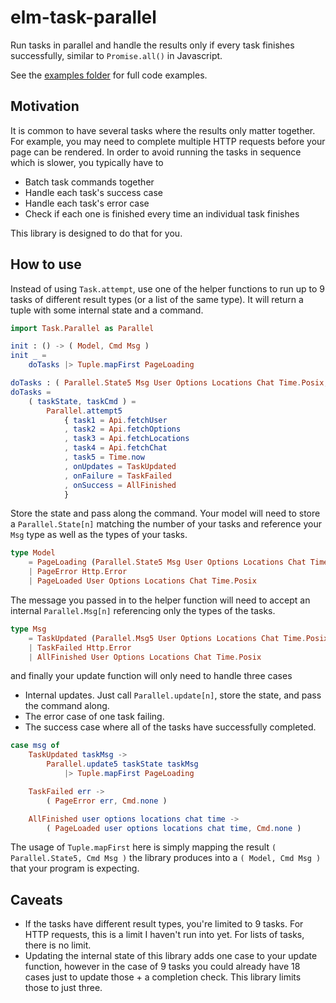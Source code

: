 # elm-task-parallel

Run tasks in parallel and handle the results only if every task finishes
successfully, similar to `Promise.all()` in Javascript.

See the [examples folder](https://github.com/0ui/elm-task-parallel/tree/master/examples) for
full code examples.

## Motivation

It is common to have several tasks where the results only matter together. For
example, you may need to complete multiple HTTP requests before your page can be
rendered. In order to avoid running the tasks in sequence which is slower, you
typically have to

- Batch task commands together
- Handle each task's success case
- Handle each task's error case
- Check if each one is finished every time an individual task finishes

This library is designed to do that for you.

## How to use

Instead of using `Task.attempt`, use one of the helper functions to run up to 9
tasks of different result types (or a list of the same type). It will return a
tuple with some internal state and a command.

```elm
import Task.Parallel as Parallel

init : () -> ( Model, Cmd Msg )
init _ =
    doTasks |> Tuple.mapFirst PageLoading

doTasks : ( Parallel.State5 Msg User Options Locations Chat Time.Posix, Cmd Msg )
doTasks =
    ( taskState, taskCmd ) =
        Parallel.attempt5
            { task1 = Api.fetchUser
            , task2 = Api.fetchOptions
            , task3 = Api.fetchLocations
            , task4 = Api.fetchChat
            , task5 = Time.now
            , onUpdates = TaskUpdated
            , onFailure = TaskFailed
            , onSuccess = AllFinished
            }
```

Store the state and pass along the command. Your model will need to store a
`Parallel.State[n]` matching the number of your tasks and reference your `Msg`
type as well as the types of your tasks.

```elm
type Model
    = PageLoading (Parallel.State5 Msg User Options Locations Chat Time.Posix)
    | PageError Http.Error
    | PageLoaded User Options Locations Chat Time.Posix
```
The message you passed in to the helper function will need to accept an internal
`Parallel.Msg[n]` referencing only the types of the tasks.

```elm
type Msg
    = TaskUpdated (Parallel.Msg5 User Options Locations Chat Time.Posix)
    | TaskFailed Http.Error
    | AllFinished User Options Locations Chat Time.Posix
```

and finally your update function will only need to handle three cases
- Internal updates. Just call `Parallel.update[n]`, store the state, and pass
  the command along.
- The error case of one task failing.
- The success case where all of the tasks have successfully completed.


```elm
case msg of
    TaskUpdated taskMsg ->
        Parallel.update5 taskState taskMsg
            |> Tuple.mapFirst PageLoading

    TaskFailed err ->
        ( PageError err, Cmd.none )

    AllFinished user options locations chat time ->
        ( PageLoaded user options locations chat time, Cmd.none )
```

The usage of `Tuple.mapFirst` here is simply mapping the result
`( Parallel.State5, Cmd Msg )` the library produces into a `( Model, Cmd Msg )`
that your program is expecting.

## Caveats

- If the tasks have different result types, you're limited to 9 tasks.
For HTTP requests, this is a limit I haven't run into yet. For lists of tasks,
there is no limit.
- Updating the internal state of this library adds one case to your update
function, however in the case of 9 tasks you could already have 18 cases
just to update those + a completion check. This library limits those to just
three.